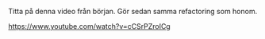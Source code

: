 Titta på denna video från början. Gör sedan samma refactoring som honom.

https://www.youtube.com/watch?v=cCSrPZroICg

